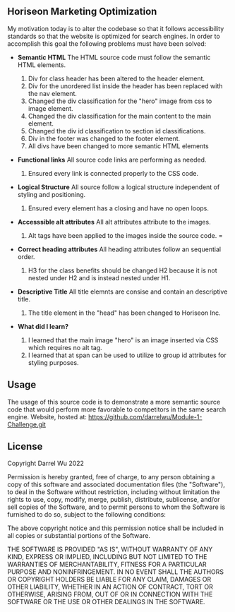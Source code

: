 

## Horiseon Marketing Optimization

My motivation today is to alter the codebase so that it follows accessibility standards so that the website is optimized for search engines. In order to accomplish this goal the following problems must have been solved:

* **Semantic HTML** The HTML source code must follow the semantic HTML elements.
    1. Div for class header has been altered to the header element.
    2. Div for the unordered list inside the header has been replaced with the nav element.
    3. Changed the div classification for the "hero" image from css to image element.
    4. Changed the div classification for the main content to the main element.
    5. Changed the div id classification to section id classifications.
    6. Div in the footer was changed to the footer element. 
    7. All divs have been changed to more semantic HTML elements


* **Functional links** All source code links are performing as needed.
    1. Ensured every link is connected properly to the CSS code. 

* **Logical Structure** All source follow a logical structure independent of styling and positioning.
    1. Ensured every element has a closing and have no open loops. 

* **Accesssible alt attributes** All alt attributes attribute to the images.
    1. Alt tags have been applied to the images inside the source code.
=
* **Correct heading attributes** All heading attributes follow an sequential order.
    1. H3 for the class benefits should be changed H2 because it is not nested under H2 and is instead nested under H1. 

* **Descriptive Title** All title elemnts are consise and contain an descriptive title. 
    1. The title element in the "head" has been changed to Horiseon Inc.

* **What did I learn?** 
    1. I learned that the main image "hero" is an image inserted via CSS which requires no alt tag. 
    2. I learned that at span can be used to utilize to group id attributes for styling purposes. 



## Usage
The usage of this source code is to demonstrate a more semantic source code that would perform more favorable to competitors in the same search engine. 
Website, hosted at: https://github.com/darrelwu/Module-1-Challenge.git

## License
Copyright Darrel Wu 2022

Permission is hereby granted, free of charge, to any person obtaining a copy of this software and associated documentation files (the "Software"), to deal in the Software without restriction, including without limitation the rights to use, copy, modify, merge, publish, distribute, sublicense, and/or sell copies of the Software, and to permit persons to whom the Software is furnished to do so, subject to the following conditions:

The above copyright notice and this permission notice shall be included in all copies or substantial portions of the Software.

THE SOFTWARE IS PROVIDED "AS IS", WITHOUT WARRANTY OF ANY KIND, EXPRESS OR IMPLIED, INCLUDING BUT NOT LIMITED TO THE WARRANTIES OF MERCHANTABILITY, FITNESS FOR A PARTICULAR PURPOSE AND NONINFRINGEMENT. IN NO EVENT SHALL THE AUTHORS OR COPYRIGHT HOLDERS BE LIABLE FOR ANY CLAIM, DAMAGES OR OTHER LIABILITY, WHETHER IN AN ACTION OF CONTRACT, TORT OR OTHERWISE, ARISING FROM, OUT OF OR IN CONNECTION WITH THE SOFTWARE OR THE USE OR OTHER DEALINGS IN THE SOFTWARE.

